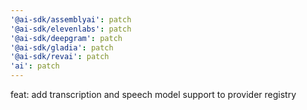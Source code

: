 ```yaml
---
'@ai-sdk/assemblyai': patch
'@ai-sdk/elevenlabs': patch
'@ai-sdk/deepgram': patch
'@ai-sdk/gladia': patch
'@ai-sdk/revai': patch
'ai': patch
---
```


feat: add transcription and speech model support to provider registry
